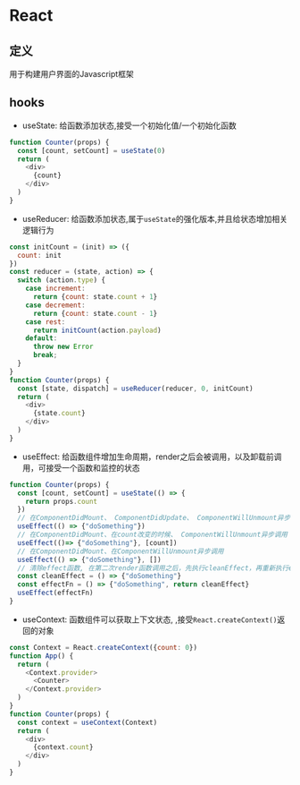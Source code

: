 # React

## 定义
用于构建用户界面的Javascript框架

## hooks
- useState: 给函数添加状态,接受一个初始化值/一个初始化函数
```js
function Counter(props) {
  const [count, setCount] = useState(0)
  return (
    <div>
      {count}
    </div>
  )
}
```
- useReducer: 给函数添加状态,属于```useState```的强化版本,并且给状态增加相关逻辑行为
```js
const initCount = (init) => ({
  count: init
})
const reducer = (state, action) => {
  switch (action.type) {
    case increment:
      return {count: state.count + 1}
    case decrement:
      return {count: state.count - 1}
    case rest:
      return initCount(action.payload)
    default:
      throw new Error
      break;
  }
}
function Counter(props) {
  const [state, dispatch] = useReducer(reducer, 0, initCount)
  return (
    <div>
      {state.count}
    </div>
  )
}
```
- useEffect: 给函数组件增加生命周期，render之后会被调用，以及卸载前调用，可接受一个函数和监控的状态
```js
function Counter(props) {
  const [count, setCount] = useState(() => {
    return props.count
  })
  // 在ComponentDidMount、 ComponentDidUpdate、 ComponentWillUnmount异步调用
  useEffect(() => {"doSomething"})
  // 在ComponentDidMount、在count改变的时候、 ComponentWillUnmount异步调用
  useEffect(()=> {"doSomething"}, [count])
  // 在ComponentDidMount、在ComponentWillUnmount异步调用
  useEffect(() => {"doSomething"}, [])
  // 清除effect函数, 在第二次render函数调用之后，先执行cleanEffect，再重新执行effectFn
  const cleanEffect = () => {"doSomething"}
  const effectFn = () => {"doSomething", return cleanEffect}
  useEffect(effectFn)
}
```



- useContext: 函数组件可以获取上下文状态, ,接受```React.createContext()```返回的对象
```js
const Context = React.createContext({count: 0})
function App() {
  return (
    <Context.provider>
      <Counter>
    </Context.provider>
  )
}
function Counter(props) {
  const context = useContext(Context)
  return (
    <div>
      {context.count}
    </div>
  )
}
```

